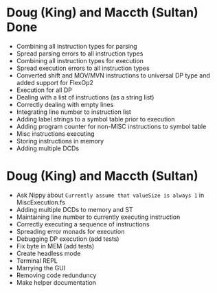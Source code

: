 # Doug (King) and Maccth (Sultan) Done
- Combining all instruction types for parsing
- Spread parsing errors to all instruction types
- Combining all instruction types for execution
- Spread execution errors to all instruction types
- Converted shift and MOV/MVN instructions to universal DP type and added support for FlexOp2
- Execution for all DP
- Dealing with a list of instructions (as a string list)
- Correctly dealing with empty lines
- Integrating line number to instruction list
- Adding label strings to a symbol table prior to execution
- Adding program counter for non-MISC instructions to symbol table
- Misc instructions executing
- Storing instructions in memory
- Adding multiple DCDs

# Doug (King) and Maccth (Sultan)
- Ask Nippy about `Currently assume that valueSize is always 1` in MiscExecution.fs
- Adding multiple DCDs to memory and ST
- Maintaining line number to currently executing instruction
- Correctly executing a sequence of instructions
- Spreading error monads for execution
- Debugging DP execution (add tests)
- Fix byte in MEM (add tests)
- Create headless mode
- Terminal REPL
- Marrying the GUI
- Removing code redunduncy
- Make helper documentation